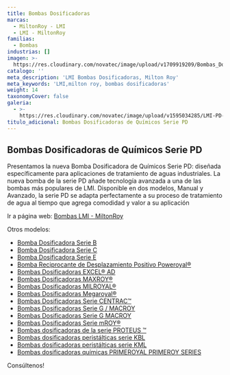 ```yaml
---
title: Bombas Dosificadoras
marcas:
  - MiltonRoy - LMI
  - LMI - MiltonRoy
familias:
  - Bombas
industrias: []
imagen: >-
  https://res.cloudinary.com/novatec/image/upload/v1709919209/Bombas_Dosificadoras_de_Qu%C3%ADmicos_Serie_PD_dxiiau.png
catalogo: ''
meta_description: 'LMI Bombas Dosificadoras, Milton Roy'
meta_keywords: 'LMI,milton roy, bombas dosificadoras'
weight: 14
taxonomyCover: false
galeria:
  - >-
    https://res.cloudinary.com/novatec/image/upload/v1595034285/LMI-PD-bombas-dosificadoras-milton-roy_qb6bcj.jpg
titulo_adicional: Bombas Dosificadoras de Químicos Serie PD
---
```


## **Bombas Dosificadoras de Químicos Serie PD**

Presentamos la nueva Bomba Dosificadora de Químicos Serie PD: diseñada específicamente para aplicaciones de tratamiento de aguas industriales. La nueva bomba de la serie PD añade tecnología avanzada a una de las bombas más populares de LMI. Disponible en dos modelos, Manual y Avanzado, la serie PD se adapta perfectamente a su proceso de tratamiento de agua al tiempo que agrega comodidad y valor a su aplicación

Ir a página web: [Bombas LMI - MiltonRoy](https://www.lmipumps.com/es/ "Bombas LMI")

Otros modelos:

* [Bomba Dosificadora Serie B](https://www.novatec.cr/productos/bomba-dosificadora-serie-b/)
* [Bomba Dosificadora Serie C](https://www.novatec.cr/productos/bomba-dosificadora-serie-c/)
* [Bomba Dosificadora Serie E](https://www.novatec.cr/productos/bomba-dosificadora-serie-e/)
* [Bomba Reciprocante de Desplazamiento Positivo Poweroyal®](https://www.novatec.cr/productos/bomba-reciprocante-de-desplazamiento-positivo-poweroyal/)
* [Bombas Dosificadoras EXCEL® AD](https://www.novatec.cr/productos/bombas-dosificadoras-excel-ad/)
* [Bombas Dosificadoras MAXROY®](https://www.novatec.cr/productos/bombas-dosificadoras-maxroy/)
* [Bombas Dosificadoras MILROYAL®](https://www.novatec.cr/productos/bombas-dosificadoras-milroyal/)
* [Bombas Dosificadoras Megaroyal®](https://www.novatec.cr/productos/bombas-dosificadoras-megaroyal/)
* [Bombas Dosificadoras Serie CENTRAC™](https://www.novatec.cr/productos/bombas-dosificadoras-serie-centrac/)
* [Bombas Dosificadoras Serie G / MACROY](https://www.novatec.cr/productos/bombas-dosificadoras-serie-g-/-macroy/)
* [Bombas Dosificadoras Serie G MACROY](https://www.novatec.cr/productos/bombas-dosificadoras-serie-g-macroy/)
* [Bombas Dosificadoras Serie mROY®](https://www.novatec.cr/productos/bombas-dosificadoras-serie-mroy/)
* [Bombas dosificadoras de la serie PROTEUS ™](https://www.novatec.cr/productos/bombas-dosificadoras-de-la-serie-proteus-/)
* [Bombas dosificadoras peristálticas serie KBL](https://www.novatec.cr/productos/bombas-dosificadoras-perist%C3%A1lticas-serie-kbl/)
* [Bombas dosificadoras peristálticas serie KML](https://www.novatec.cr/productos/bombas-dosificadoras-perist%C3%A1lticas-serie-kml/)
* [Bombas dosificadoras químicas PRIMEROYAL PRIMEROY SERIES](https://www.novatec.cr/productos/bombas-dosificadoras-qu%C3%ADmicas-primeroyal-primeroy-series/)

Consúltenos!
